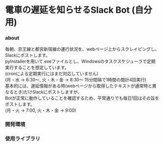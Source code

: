 # 電車の遅延を知らせるSlack Bot (自分用)
### about
毎朝、京王線と都営新宿線の運行状況を、webページ上からスクレイピングし、
Slackにポストします。  
pyInstallerを用いて.exeファイルとし、Windowsのタスクスケジューラで定期実行することを想定しています。  
(cronによる定期実行にはまだ対応していません)  
(月・水 → 6:30～, 火・木・金 → 8:30～ 15分間隔で1時間の間計4回実行)  
基本的には、遅延情報がある時(webページから取得したテキストが通常時と異なるとき)だけSlackにポストしますが、  
Botが正常に動作していることを確認するため、平常通りでも毎日1回はその旨をポストします。  
(月・火 → 7:00, 火・木・金 → 9:00)    
### 開発環境  
### 使用ライブラリ
